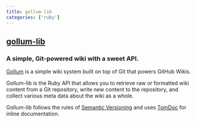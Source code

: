 ```yaml
---
title: gollum-lib
categories: ['ruby']
---
```

## [gollum-lib](https://github.com/gollum/gollum-lib)

### A simple, Git-powered wiki with a sweet API.


[Gollum](https://github.com/gollum/gollum) is a simple wiki system built on
top of Git that powers GitHub Wikis.

Gollum-lib is the Ruby API that allows you to retrieve raw or formatted wiki
content from a Git repository, write new content to the repository, and collect
various meta data about the wiki as a whole.

Gollum-lib follows the rules of [Semantic Versioning](http://semver.org/) and uses
[TomDoc](http://tomdoc.org/) for inline documentation.
